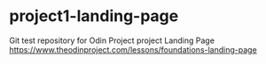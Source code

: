 # project1-landing-page
Git test repository for Odin Project project Landing Page https://www.theodinproject.com/lessons/foundations-landing-page
